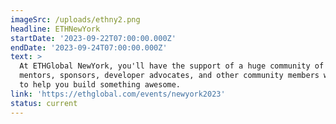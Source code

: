 ```yaml
---
imageSrc: /uploads/ethny2.png
headline: ETHNewYork
startDate: '2023-09-22T07:00:00.000Z'
endDate: '2023-09-24T07:00:00.000Z'
text: >
  At ETHGlobal NewYork, you'll have the support of a huge community of experts,
  mentors, sponsors, developer advocates, and other community members who want
  to help you build something awesome.
link: 'https://ethglobal.com/events/newyork2023'
status: current
---
```




